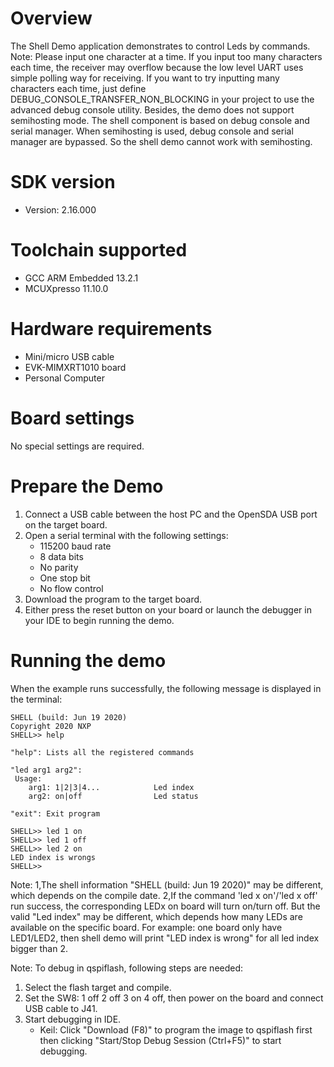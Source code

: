 Overview
========
The Shell Demo application demonstrates to control Leds by commands.
Note: Please input one character at a time. If you input too many characters each time, the receiver may overflow
because the low level UART uses simple polling way for receiving. If you want to try inputting many characters each time,
just define DEBUG_CONSOLE_TRANSFER_NON_BLOCKING in your project to use the advanced debug console utility.
Besides, the demo does not support semihosting mode. The shell component is based on debug console and 
serial manager. When semihosting is used, debug console and serial manager are bypassed. So the shell demo cannot
work with semihosting.

SDK version
===========
- Version: 2.16.000

Toolchain supported
===================
- GCC ARM Embedded  13.2.1
- MCUXpresso  11.10.0

Hardware requirements
=====================
- Mini/micro USB cable
- EVK-MIMXRT1010 board
- Personal Computer

Board settings
==============
No special settings are required.

Prepare the Demo
================
1.  Connect a USB cable between the host PC and the OpenSDA USB port on the target board. 
2.  Open a serial terminal with the following settings:
    - 115200 baud rate
    - 8 data bits
    - No parity
    - One stop bit
    - No flow control
3.  Download the program to the target board.
4.  Either press the reset button on your board or launch the debugger in your IDE to begin running the demo.

Running the demo
================
When the example runs successfully, the following message is displayed in the terminal:

~~~~~~~~~~~~~~~~~~~~~
SHELL (build: Jun 19 2020)
Copyright 2020 NXP
SHELL>> help

"help": Lists all the registered commands

"led arg1 arg2":
 Usage:
    arg1: 1|2|3|4...            Led index
    arg2: on|off                Led status

"exit": Exit program

SHELL>> led 1 on
SHELL>> led 1 off
SHELL>> led 2 on
LED index is wrongs
SHELL>>
~~~~~~~~~~~~~~~~~~~~~

Note:
    1,The shell information "SHELL (build: Jun 19 2020)" may be different, which depends on the compile date.
    2,If the command 'led x on'/'led x off' run success, the corresponding LEDx on board will turn on/turn off.
      But the valid "Led index" may be different, which depends how many LEDs are available on the specific board.
      For example: one board only have LED1/LED2, then shell demo will print "LED index is wrong" for all led index bigger than 2.


Note:
To debug in qspiflash, following steps are needed:
1. Select the flash target and compile.
2. Set the SW8: 1 off 2 off 3 on 4 off, then power on the board and connect USB cable to J41.
3. Start debugging in IDE.
   - Keil: Click "Download (F8)" to program the image to qspiflash first then clicking "Start/Stop Debug Session (Ctrl+F5)" to start debugging.
